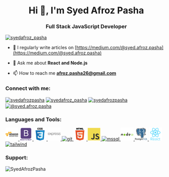 <h1 align="center">Hi 👋, I'm Syed Afroz Pasha</h1>
<h3 align="center">Full Stack JavaScript Developer</h3>

<p align="left"> <a href="https://twitter.com/syedafroz_pasha" target="blank"><img src="https://img.shields.io/twitter/follow/syedafroz_pasha?logo=twitter&style=for-the-badge" alt="syedafroz_pasha" /></a> </p>

- 📝 I regularly write articles on [https://medium.com/@syed.afroz.pasha](https://medium.com/@syed.afroz.pasha)

- 💬 Ask me about **React and Node.js**

- 📫 How to reach me **afroz.pasha26@gmail.com**

<h3 align="left">Connect with me:</h3>
<p align="left">
<a href="https://dev.to/syedafrozpasha" target="blank"><img align="center" src="https://cdn.jsdelivr.net/npm/simple-icons@3.0.1/icons/dev-dot-to.svg" alt="syedafrozpasha" height="30" width="40" /></a>
<a href="https://twitter.com/syedafroz_pasha" target="blank"><img align="center" src="https://raw.githubusercontent.com/rahuldkjain/github-profile-readme-generator/master/src/images/icons/Social/twitter.svg" alt="syedafroz_pasha" height="30" width="40" /></a>
<a href="https://linkedin.com/in/syedafrozpasha" target="blank"><img align="center" src="https://raw.githubusercontent.com/rahuldkjain/github-profile-readme-generator/master/src/images/icons/Social/linked-in-alt.svg" alt="syedafrozpasha" height="30" width="40" /></a>
<a href="https://medium.com/@syed.afroz.pasha" target="blank"><img align="center" src="https://raw.githubusercontent.com/rahuldkjain/github-profile-readme-generator/master/src/images/icons/Social/medium.svg" alt="@syed.afroz.pasha" height="30" width="40" /></a>
</p>

<h3 align="left">Languages and Tools:</h3>
<p align="left"> <a href="https://aws.amazon.com" target="_blank"> <img src="https://raw.githubusercontent.com/devicons/devicon/master/icons/amazonwebservices/amazonwebservices-original-wordmark.svg" alt="aws" width="40" height="40"/> </a> <a href="https://getbootstrap.com" target="_blank"> <img src="https://raw.githubusercontent.com/devicons/devicon/master/icons/bootstrap/bootstrap-plain-wordmark.svg" alt="bootstrap" width="40" height="40"/> </a> <a href="https://www.w3schools.com/css/" target="_blank"> <img src="https://raw.githubusercontent.com/devicons/devicon/master/icons/css3/css3-original-wordmark.svg" alt="css3" width="40" height="40"/> </a> <a href="https://expressjs.com" target="_blank"> <img src="https://raw.githubusercontent.com/devicons/devicon/master/icons/express/express-original-wordmark.svg" alt="express" width="40" height="40"/> </a> <a href="https://git-scm.com/" target="_blank"> <img src="https://www.vectorlogo.zone/logos/git-scm/git-scm-icon.svg" alt="git" width="40" height="40"/> </a> <a href="https://www.w3.org/html/" target="_blank"> <img src="https://raw.githubusercontent.com/devicons/devicon/master/icons/html5/html5-original-wordmark.svg" alt="html5" width="40" height="40"/> </a> <a href="https://developer.mozilla.org/en-US/docs/Web/JavaScript" target="_blank"> <img src="https://raw.githubusercontent.com/devicons/devicon/master/icons/javascript/javascript-original.svg" alt="javascript" width="40" height="40"/> </a> <a href="https://www.microsoft.com/en-us/sql-server" target="_blank"> <img src="https://www.svgrepo.com/show/303229/microsoft-sql-server-logo.svg" alt="mssql" width="40" height="40"/> </a> <a href="https://nodejs.org" target="_blank"> <img src="https://raw.githubusercontent.com/devicons/devicon/master/icons/nodejs/nodejs-original-wordmark.svg" alt="nodejs" width="40" height="40"/> </a> <a href="https://www.postgresql.org" target="_blank"> <img src="https://raw.githubusercontent.com/devicons/devicon/master/icons/postgresql/postgresql-original-wordmark.svg" alt="postgresql" width="40" height="40"/> </a> <a href="https://reactjs.org/" target="_blank"> <img src="https://raw.githubusercontent.com/devicons/devicon/master/icons/react/react-original-wordmark.svg" alt="react" width="40" height="40"/> </a> <a href="https://tailwindcss.com/" target="_blank"> <img src="https://www.vectorlogo.zone/logos/tailwindcss/tailwindcss-icon.svg" alt="tailwind" width="40" height="40"/> </a> </p>

<h3 align="left">Support:</h3>
<p><a href="https://www.buymeacoffee.com/SyedAfrozPasha"> <img align="left" src="https://cdn.buymeacoffee.com/buttons/v2/default-yellow.png" height="50" width="210" alt="SyedAfrozPasha" /></a></p><br><br>
